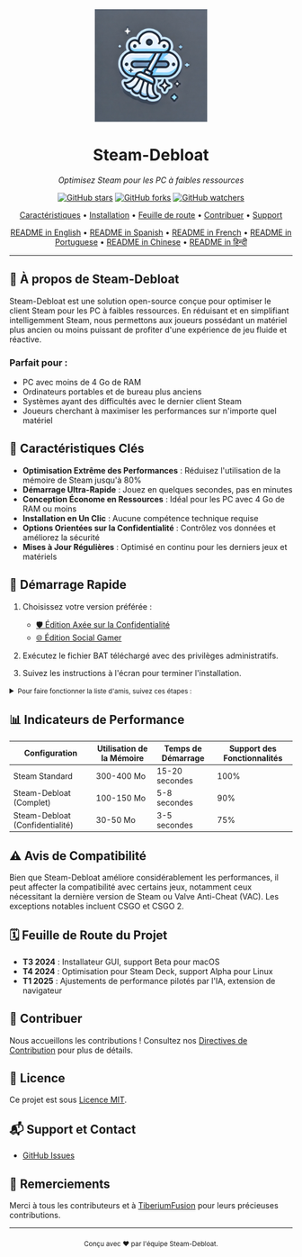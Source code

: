 <div align="center">
  <img src="assets/logo.webp" alt="Steam-Debloat Logo" width="200"/>
  <h1>Steam-Debloat</h1>
  <p><em>Optimisez Steam pour les PC à faibles ressources</em></p>
  
  [![GitHub stars](https://img.shields.io/github/stars/mtytyx/Steam-Debloat.svg?style=social&label=Star)](https://github.com/mtytyx/Steam-Debloat)
  [![GitHub forks](https://img.shields.io/github/forks/mtytyx/Steam-Debloat.svg?style=social&label=Fork)](https://github.com/mtytyx/Steam-Debloat/fork)
  [![GitHub watchers](https://img.shields.io/github/watchers/mtytyx/Steam-Debloat.svg?style=social&label=Watch)](https://github.com/mtytyx/Steam-Debloat)

[Caractéristiques](#-caractéristiques-clés) • [Installation](#-démarrage-rapide) • [Feuille de route](#-feuille-de-route-du-projet) • [Contribuer](#-contribuer) • [Support](#-support-et-contact)

  [README in English](https://github.com/mtytyx/Steam-Debloat/blob/main/README.md) • 
  [README in Spanish](https://github.com/mtytyx/Steam-Debloat/blob/main/README.es.md) • 
  [README in French](https://github.com/mtytyx/Steam-Debloat/blob/main/README.fr.md) • 
  [README in Portuguese](https://github.com/mtytyx/Steam-Debloat/blob/main/README.pt.md) • 
  [README in Chinese](https://github.com/mtytyx/Steam-Debloat/blob/main/README.zh.md) • 
  [README in हिन्दी](https://github.com/mtytyx/Steam-Debloat/blob/main/README.hi.md)
</div>

---

## 🌟 À propos de Steam-Debloat

Steam-Debloat est une solution open-source conçue pour optimiser le client Steam pour les PC à faibles ressources. En réduisant et en simplifiant intelligemment Steam, nous permettons aux joueurs possédant un matériel plus ancien ou moins puissant de profiter d'une expérience de jeu fluide et réactive.

### Parfait pour :

- PC avec moins de 4 Go de RAM
- Ordinateurs portables et de bureau plus anciens
- Systèmes ayant des difficultés avec le dernier client Steam
- Joueurs cherchant à maximiser les performances sur n'importe quel matériel

## 🚀 Caractéristiques Clés

- **Optimisation Extrême des Performances** : Réduisez l'utilisation de la mémoire de Steam jusqu'à 80%
- **Démarrage Ultra-Rapide** : Jouez en quelques secondes, pas en minutes
- **Conception Économe en Ressources** : Idéal pour les PC avec 4 Go de RAM ou moins
- **Installation en Un Clic** : Aucune compétence technique requise
- **Options Orientées sur la Confidentialité** : Contrôlez vos données et améliorez la sécurité
- **Mises à Jour Régulières** : Optimisé en continu pour les derniers jeux et matériels

## 🚦 Démarrage Rapide

1. Choisissez votre version préférée :
   - [🛡️ Édition Axée sur la Confidentialité](https://github.com/mtytyx/Steam-Debloat/releases/latest/download/Steam-Privacy-Edition.bat)
   - [🌐 Édition Social Gamer](https://github.com/mtytyx/Steam-Debloat/releases/latest/download/Steam-Social-Edition.bat)

2. Exécutez le fichier BAT téléchargé avec des privilèges administratifs.
3. Suivez les instructions à l'écran pour terminer l'installation.

<details>
<summary><small>Pour faire fonctionner la liste d'amis, suivez ces étapes :</small></summary>

1. Téléchargez Quickpatcher depuis [ce lien](https://github.com/TiberiumFusion/FixedSteamFriendsUI/releases).
2. Cliquez sur le bouton "Installer Quickpatcher" :
   ![image](https://github.com/user-attachments/assets/22811b3c-2db1-4716-9682-b77c61ef3486)

</details>

## 📊 Indicateurs de Performance

| Configuration                   | Utilisation de la Mémoire | Temps de Démarrage | Support des Fonctionnalités |
| ------------------------------- | ------------------------- | ------------------ | --------------------------- |
| Steam Standard                   | 300-400 Mo                | 15-20 secondes     | 100%                         |
| Steam-Debloat (Complet)         | 100-150 Mo                | 5-8 secondes       | 90%                          |
| Steam-Debloat (Confidentialité) | 30-50 Mo                  | 3-5 secondes       | 75%                          |

## ⚠️ Avis de Compatibilité

Bien que Steam-Debloat améliore considérablement les performances, il peut affecter la compatibilité avec certains jeux, notamment ceux nécessitant la dernière version de Steam ou Valve Anti-Cheat (VAC). Les exceptions notables incluent CSGO et CSGO 2.

## 🗓 Feuille de Route du Projet

- **T3 2024** : Installateur GUI, support Beta pour macOS
- **T4 2024** : Optimisation pour Steam Deck, support Alpha pour Linux
- **T1 2025** : Ajustements de performance pilotés par l'IA, extension de navigateur

## 🤝 Contribuer

Nous accueillons les contributions ! Consultez nos [Directives de Contribution](CONTRIBUTING.md) pour plus de détails.

## 📜 Licence

Ce projet est sous [Licence MIT](LICENSE).

## 📬 Support et Contact

- [GitHub Issues](https://github.com/mtytyx/Steam-Debloat/issues)

## 🙏 Remerciements

Merci à tous les contributeurs et à [TiberiumFusion](https://github.com/TiberiumFusion) pour leurs précieuses contributions.

---

<div align="center">
  <sub>Conçu avec ❤️ par l'équipe Steam-Debloat.</sub>
</div>
